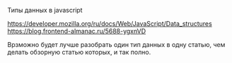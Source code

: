 Типы данных в javascript

https://developer.mozilla.org/ru/docs/Web/JavaScript/Data_structures
https://blog.frontend-almanac.ru/5688-ygxnVD

Врзможно будет лучше разобрать один тип данных в одну статью, чем делать обзорную статью которых, и так полно.

